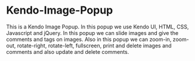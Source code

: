 # Kendo-Image-Popup
This is a Kendo Image Popup. In this popup we use Kendo UI, HTML, CSS, Javascript and jQuery. In this popup we can slide images and give the comments and tags on images. Also in this popup we can zoom-in, zoom-out, rotate-right, rotate-left, fullscreen, print and delete images and comments and also update and delete comments.
